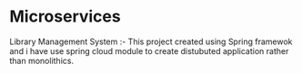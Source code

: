 # Microservices

Library Management System :-
            This project created using Spring framewok and i have use spring cloud module to create distubuted application rather than monolithics.
